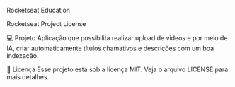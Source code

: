 Rocketseat Education

Rocketseat Project License

💻 Projeto
Aplicação que possibilita realizar upload de videos e por meio de IA, criar automaticamente títulos chamativos e descrições com um boa indexação.

📝 Licença
Esse projeto está sob a licença MIT. Veja o arquivo LICENSE para mais detalhes.

